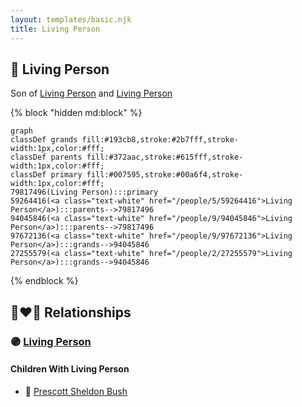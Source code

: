 ```yaml
---
layout: templates/basic.njk
title: Living Person
---
```

## 🔵 Living Person

Son of [Living Person](/people/9/94045846) and [Living Person](/people/5/59264416)

{% block "hidden md:block" %}
```mermaid
graph
classDef grands fill:#193cb8,stroke:#2b7fff,stroke-width:1px,color:#fff;
classDef parents fill:#372aac,stroke:#615fff,stroke-width:1px,color:#fff;
classDef primary fill:#007595,stroke:#00a6f4,stroke-width:1px,color:#fff;
79817496(Living Person):::primary
59264416(<a class="text-white" href="/people/5/59264416">Living Person</a>):::parents-->79817496
94045846(<a class="text-white" href="/people/9/94045846">Living Person</a>):::parents-->79817496
97672136(<a class="text-white" href="/people/9/97672136">Living Person</a>):::grands-->94045846
27255579(<a class="text-white" href="/people/2/27255579">Living Person</a>):::grands-->94045846
```
{% endblock %}

## 👩‍❤️‍👨 Relationships

### 🟣 [Living Person](/people/4/40099947)

#### Children With Living Person
* 🔵 [Prescott Sheldon Bush](/people/9/99501197)
